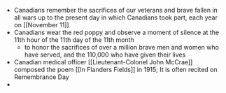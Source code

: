 - Canadians remember the sacrifices of our veterans and brave fallen in all wars up to the present day in which Canadians took part, each year on [[November 11]]
- Canadians wear the red poppy and observe a moment of silence at the 11th hour of the 11th day of the 11th month
	- to honor the sacrifices of over a million brave men and women who have served, and the 110,000 who have given their lives
- Canadian medical officer [[Lieutenant-Colonel John McCrae]] composed the poem [[In Flanders Fields]] in 1915; It is often recited on Remembrance Day
-